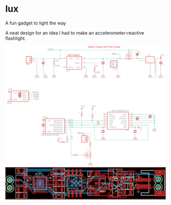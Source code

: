# lux
A fun gadget to light the way

A neat design for an idea I had to make an accelerometer-reactive flashlight.

![schematic](lux-schematic.png)
![board](lux-board.png)
